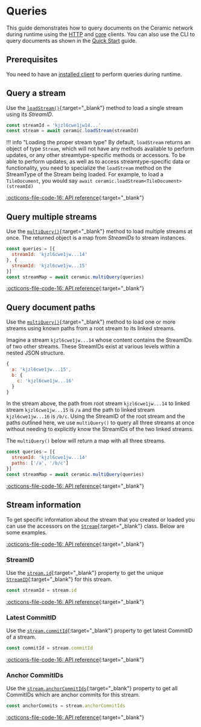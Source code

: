 # Queries
This guide demonstrates how to query documents on the Ceramic network during runtime using the [HTTP](../reference/javascript/clients.md) and [core](../reference/javascript/clients.md) clients. You can also use the CLI to query documents as shown in the [Quick Start](quick-start.md) guide.


## Prerequisites
You need to have an [installed client](installation.md) to perform queries during runtime.

## Query a stream
Use the [`loadStream()`](https://developers.ceramic.network/reference/typescript/interfaces/_ceramicnetwork_common.ceramicapi-1.html#loadstream){:target="_blank"} method to load a single stream using its *StreamID*.

``` javascript
const streamId = 'kjzl6cwe1jw14...'
const stream = await ceramic.loadStream(streamId)
```

!!! info "Loading the proper stream type"
    By default, `loadStream` returns an object of type `Stream`, which will not have any methods available to perform updates, or any other streamtype-specific methods or accessors.  To be able to perform updates, as well as to access streamtype-specific data or functionality, you need to specialize the `loadStream` method on the StreamType of the Stream being loaded. For example, to load a `TileDocument`, you would say `await ceramic.loadStream<TileDocument>(streamId)`

[:octicons-file-code-16: API reference](https://developers.ceramic.network/reference/typescript/interfaces/_ceramicnetwork_common.ceramicapi-1.html#loadstream){:target="_blank"}


## Query multiple streams
Use the [`multiQuery()`](https://developers.ceramic.network/reference/typescript/classes/_ceramicnetwork_common.ceramicapi-1.html#multiquery){:target="_blank"} method to load multiple streams at once. The returned object is a map from *StreamIDs* to stream instances.

```javascript
const queries = [{
  streamId: 'kjzl6cwe1jw...14'
}, {
  streamId: 'kjzl6cwe1jw...15'
}]
const streamMap = await ceramic.multiQuery(queries)
```

[:octicons-file-code-16: API reference](https://developers.ceramic.network/reference/typescript/interfaces/_ceramicnetwork_common.multiquery-1.html){:target="_blank"}

## Query document paths
Use the [`multiQuery()`](https://developers.ceramic.network/reference/typescript/classes/_ceramicnetwork_common.ceramicapi-1.html#multiquery){:target="_blank"} method to load one or more streams using known paths from a root stream to its linked streams.

Imagine a stream `kjzl6cwe1jw...14` whose content contains the StreamIDs of two other streams. These StreamIDs exist at various levels within a nested JSON structure.

```javascript
{
  a: 'kjzl6cwe1jw...15',
  b: {
    c: 'kjzl6cwe1jw...16'
  }
}
```

In the stream above, the path from root stream `kjzl6cwe1jw...14` to linked stream `kjzl6cwe1jw...15` is `/a` and the path to linked stream `kjzl6cwe1jw...16` is `/b/c`. Using the StreamID of the root stream and the paths outlined here, we use `multiQuery()` to query all three streams at once without needing to explicitly know the StreamIDs of the two linked streams.

The `multiQuery()` below will return a map with all three streams.

``` javascript
const queries = [{
  streamId: 'kjzl6cwe1jw...14'
  paths: ['/a', '/b/c']
}]
const streamMap = await ceramic.multiQuery(queries)
```

[:octicons-file-code-16: API reference](https://developers.ceramic.network/reference/typescript/interfaces/_ceramicnetwork_common.multiquery-1.html){:target="_blank"}


## Stream information
To get specific information about the stream that you created or loaded you can use the accessors on the [`Stream`](https://developers.ceramic.network/reference/typescript/classes/_ceramicnetwork_common.stream-1.html){:target="_blank"} class. Below are some examples.

[:octicons-file-code-16: API reference](https://developers.ceramic.network/reference/typescript/classes/_ceramicnetwork_common.stream-1.html){:target="_blank"}

### StreamID
Use the [`stream.id`](https://developers.ceramic.network/reference/typescript/classes/_ceramicnetwork_common.stream-1.html#id){:target="_blank"} property to get the unique [`StreamID`](https://developers.ceramic.network/reference/typescript/classes/_ceramicnetwork_streamid.streamid-1.html){:target="_blank"} for this stream.

```javascript
const streamId = stream.id
```

[:octicons-file-code-16: API reference](https://developers.ceramic.network/reference/typescript/classes/_ceramicnetwork_common.stream-1.html#id){:target="_blank"}

### Latest CommitID
Use the [`stream.commitId`](https://developers.ceramic.network/reference/typescript/classes/_ceramicnetwork_common.stream-1.html#commitid){:target="_blank"} property to get latest CommitID of a stream.

```javascript
const commitId = stream.commitId
```

[:octicons-file-code-16: API reference](https://developers.ceramic.network/reference/typescript/classes/_ceramicnetwork_streamid.commitid-1.html){:target="_blank"}

### Anchor CommitIDs
Use the [`stream.anchorCommitIds`](https://developers.ceramic.network/reference/typescript/classes/_ceramicnetwork_common.stream-1.html#anchorcommitids){:target="_blank"} property to get all CommitIDs which are anchor commits for this stream.

```javascript
const anchorCommits = stream.anchorCommitIds
```

[:octicons-file-code-16: API reference](https://developers.ceramic.network/reference/typescript/classes/_ceramicnetwork_common.stream-1.html#anchorcommitids){:target="_blank"}

